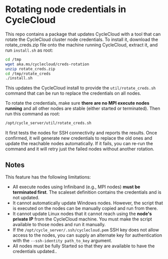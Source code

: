 # Rotating node credentials in CycleCloud

This repo contains a package that updates CycleCloud with a tool that can rotate the CycleCloud cluster node credentials. 
To install it, download the rotate_creds.zip file onto the machine running CycleCloud, extract it, and run `install.sh` as root:

``` bash
cd /tmp
wget aka.ms/cyclecloud/creds-rotation
unzip rotate_creds.zip
cd /tmp/rotate_creds
./install.sh
```

This updates the CycleCloud install to provide the `util/rotate_creds.sh` command that can be run to replace the credentials on all nodes. 

To rotate the credentials, make sure **there are no MPI execute nodes running** and all other nodes are stable (either started or terminated). Then run this command as root:

``` bash
/opt/cycle_server/util/rotate_creds.sh
```

It first tests the nodes for SSH connectivity and reports the results. Once confirmed, it will generate new credentials to replace the old ones and update the reachable nodes automatically. If it fails, you can re-run the command and it will retry just the failed nodes without another rotation.

## Notes

This feature has the following limitations:
- All execute nodes using Infiniband (e.g., MPI nodes) **must be terminated first**. The scaleset definition contains the credentials and is not updated.
- It cannot automatically update Windows nodes. However, the script that is executed on the nodes can be manually copied and run from there.
- It cannot update Linux nodes that it cannot reach using the **node's private IP** from the CycleCloud machine. You must make the script available to those nodes and run it manually.
- If the `/opt/cycle_server/.ssh/cyclecloud.pem` SSH key does not allow access to the nodes, you can supply an alternate key for authentication with the `--ssh-identity path_to_key` argument.
- All nodes must be fully Started so that they are available to have the credentials updated..
